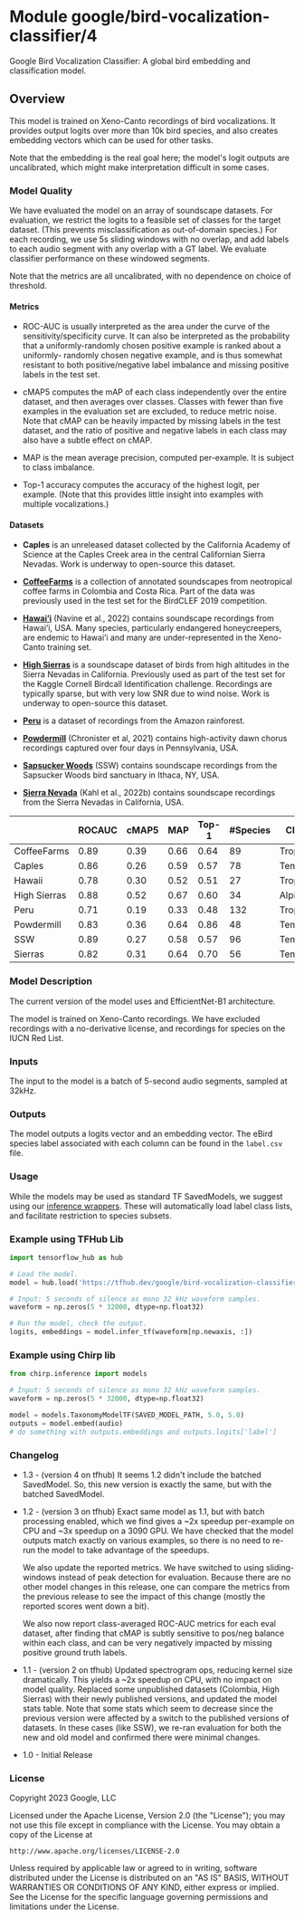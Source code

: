 # Module google/bird-vocalization-classifier/4
Google Bird Vocalization Classifier:
A global bird embedding and classification model.

<!-- asset-path: internal -->
<!-- dataset: xeno-canto -->
<!-- task: audio-event-classification -->
<!-- fine-tunable: false -->
<!-- format: saved_model_2 -->
<!-- network-architecture: efficientnet-b1 -->
<!-- license: apache-2.0 -->
<!-- colab: https://colab.research.google.com/github/tensorflow/docs/blob/master/site/en/hub/tutorials/bird_vocalization_classifier.ipynb -->


## Overview

This model is trained on Xeno-Canto recordings of bird vocalizations.
It provides output logits over more than 10k bird species, and also creates
embedding vectors which can be used for other tasks.

Note that the embedding is the real goal here; the model's logit outputs are
uncalibrated, which might make interpretation difficult in some cases.

### Model Quality

We have evaluated the model on an array of soundscape datasets. For evaluation,
we restrict the logits to a feasible set of classes for the target dataset.
(This prevents misclassification as out-of-domain species.) For each recording,
we use 5s sliding windows with no overlap, and add labels to each audio segment
with any overlap with a GT label. We evaluate classifier performance
on these windowed segments.

Note that the metrics are all uncalibrated, with no dependence on choice of
threshold.

#### Metrics

* ROC-AUC is usually interpreted as the area under the curve of the
  sensitivity/specificity curve. It can also be interpreted as the probability
  that a uniformly-randomly chosen positive example is ranked about a uniformly-
  randomly chosen negative example, and is thus somewhat resistant to both
  positive/negative label imbalance and missing positive labels in the test set.

* cMAP5 computes the mAP of each class independently over the entire dataset,
  and then averages over classes. Classes with fewer than five examples in the
  evaluation set are excluded, to reduce metric noise. Note that cMAP can be
  heavily impacted by missing labels in the test dataset, and the ratio of positive
  and negative labels in each class may also have a subtle effect on cMAP.

* MAP is the mean average precision, computed per-example. It is subject to
  class imbalance.

* Top-1 accuracy computes the accuracy of the highest logit, per example. (Note
  that this provides little insight into examples with multiple vocalizations.)

#### Datasets

* **Caples** is an unreleased dataset collected by the California Academy of
  Science at the Caples Creek area in the central Californian Sierra Nevadas.
  Work is underway to open-source this dataset.

* [**CoffeeFarms**](https://zenodo.org/record/7525349#.ZB8z_-xudhE)
  is a collection of annotated soundscapes from neotropical coffee farms in
  Colombia and Costa Rica.  Part of the data was previously used in the test set
  for the BirdCLEF 2019 competition.

* [**Hawai’i**](https://zenodo.org/record/7078499#.Y7ijPuxudhE)
  (Navine et al., 2022) contains soundscape recordings from Hawai’i,
  USA. Many species, particularly endangered honeycreepers, are endemic to
  Hawai’i and many are under-represented in the Xeno-Canto training set.

* [**High Sierras**](https://zenodo.org/record/7525805#.ZB8zsexudhE) is a
  soundscape dataset of birds from high altitudes in the
  Sierra Nevadas in California. Previously used as part of the test set for the
  Kaggle Cornell Birdcall Identification challenge. Recordings are typically
  sparse, but with very low SNR due to wind noise. Work is underway to
  open-source this dataset.

* [**Peru**](https://zenodo.org/record/7079124#.Y7iis-xudhE) is a dataset of
  recordings from the Amazon rainforest.

* [**Powdermill**](https://zenodo.org/record/4656848#.Y7ijhOxudhE)
  (Chronister et al, 2021) contains high-activity dawn chorus recordings
  captured over four days in Pennsylvania, USA.

* [**Sapsucker Woods**](https://zenodo.org/record/7079380#.Y7ijHOxudhE) (SSW)
  contains soundscape recordings from the Sapsucker Woods bird sanctuary in
  Ithaca, NY, USA.

* [**Sierra Nevada**](https://zenodo.org/record/7050014#.Y7ijWexudhE)
  (Kahl et al., 2022b) contains soundscape recordings from the Sierra Nevadas
  in California, USA.

|              | ROCAUC | cMAP5 | MAP  | Top-1 | #Species | Climate | Hours | XC/Species | Low Data |
|--------------|--------|-------|------|-------|----------|---------|-------|------------|----------|
| CoffeeFarms  | 0.89   | 0.39  | 0.66 | 0.64  |  89      |Tropical |  34   | -          |  ?%      |
| Caples       | 0.86   | 0.26  | 0.59 | 0.57  |  78      |Temperate|   6   | 334.8      | 10%      |
| Hawaii       | 0.78   | 0.30  | 0.52 | 0.51  |  27      |Tropical |  51   | 166.3      | 44%      |
| High Sierras | 0.88   | 0.52  | 0.67 | 0.60  |  34      |Alpine   |  34   | 323.5      |  5%      |
| Peru         | 0.71   | 0.19  | 0.33 | 0.48  | 132      |Tropical |  21   | --         |  ?%      |
| Powdermill   | 0.83   | 0.36  | 0.64 | 0.86  |  48      |Temperate|   6   | 360.0      |  0%      |
| SSW          | 0.89   | 0.27  | 0.58 | 0.57  |  96      |Temperate| 285   | 367.9      |  3%      |
| Sierras      | 0.82   | 0.31  | 0.64 | 0.70  |  56      |Temperate|  33   | 416.0      |  0%      |

### Model Description

The current version of the model uses and EfficientNet-B1 architecture.

The model is trained on Xeno-Canto recordings. We have excluded recordings with
a no-derivative license, and recordings for species on the IUCN Red List.

### Inputs

The input to the model is a batch of 5-second audio segments, sampled at 32kHz.

### Outputs

The model outputs a logits vector and an embedding vector. The eBird species
label associated with each column can be found in the `label.csv` file.

### Usage

While the models may be used as standard TF SavedModels, we suggest using
our [inference wrappers](https://github.com/google-research/chirp/tree/main/chirp/inference).
These will automatically load label class lists, and facilitate restriction to
species subsets.

### Example using TFHub Lib

```python
import tensorflow_hub as hub

# Load the model.
model = hub.load('https://tfhub.dev/google/bird-vocalization-classifier/4')

# Input: 5 seconds of silence as mono 32 kHz waveform samples.
waveform = np.zeros(5 * 32000, dtype=np.float32)

# Run the model, check the output.
logits, embeddings = model.infer_tf(waveform[np.newaxis, :])
```

### Example using Chirp lib

```python
from chirp.inference import models

# Input: 5 seconds of silence as mono 32 kHz waveform samples.
waveform = np.zeros(5 * 32000, dtype=np.float32)

model = models.TaxonomyModelTF(SAVED_MODEL_PATH, 5.0, 5.0)
outputs = model.embed(audio)
# do something with outputs.embeddings and outputs.logits['label']
```

### Changelog

* 1.3 - (version 4 on tfhub) It seems 1.2 didn't include the batched SavedModel.
     So, this new version is exactly the same, but with the batched SavedModel.

* 1.2 - (version 3 on tfhub) Exact same model as 1.1, but with batch processing
    enabled, which we find gives a ~2x speedup per-example on CPU and ~3x
    speedup on a 3090 GPU.
    We have checked that the model outputs match exactly on various examples,
    so there is no need to re-run the model to take advantage of the speedups.

    We also update the reported metrics. We have switched to using sliding-windows
    instead of peak detection for evaluation. Because there are no other model
    changes in this release, one can compare the metrics from the previous release
    to see the impact of this change (mostly the reported scores went down a bit).

    We also now report class-averaged ROC-AUC metrics for each eval dataset,
    after finding that cMAP is subtly sensitive to pos/neg balance within each
    class, and can be very negatively impacted by missing positive ground truth
    labels.

* 1.1 - (version 2 on tfhub) Updated spectrogram ops, reducing kernel size
    dramatically. This yields a ~2x speedup on CPU, with no impact on model
    quality. Replaced some unpublished datasets (Colombia, High Sierras) with
    their newly published versions, and updated the model stats table.
    Note that some stats which seem to decrease since the previous version were affected by a switch to the published versions of datasets. In these cases
    (like SSW), we re-ran evaluation for both the new and old model and
    confirmed there were minimal changes.

* 1.0 - Initial Release

### License

Copyright 2023 Google, LLC

Licensed under the Apache License, Version 2.0 (the "License");
you may not use this file except in compliance with the License.
You may obtain a copy of the License at

    http://www.apache.org/licenses/LICENSE-2.0

Unless required by applicable law or agreed to in writing, software
distributed under the License is distributed on an "AS IS" BASIS,
WITHOUT WARRANTIES OR CONDITIONS OF ANY KIND, either express or implied.
See the License for the specific language governing permissions and
limitations under the License.
